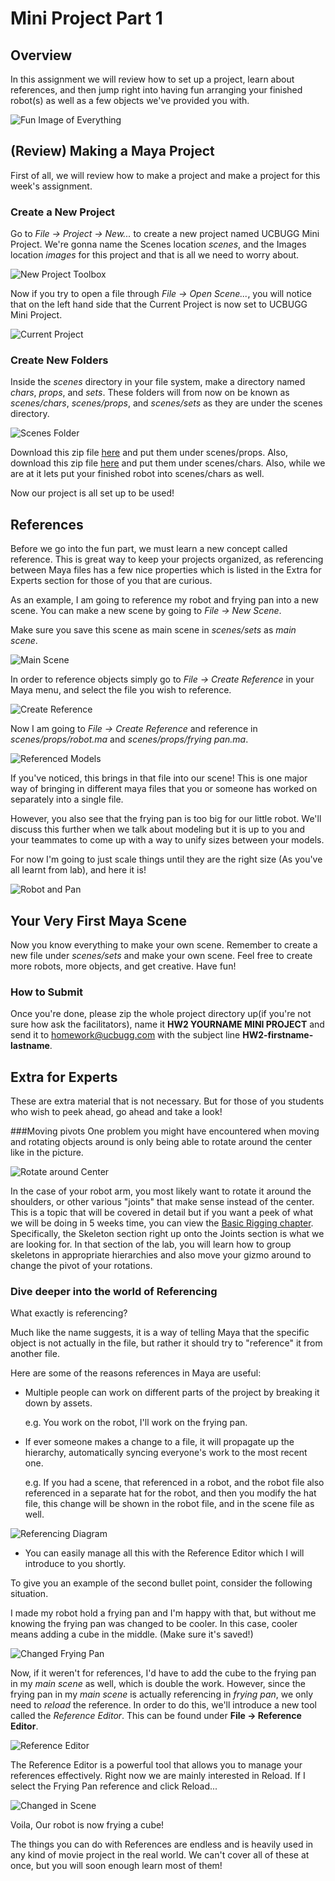 # Mini Project Part 1

## Overview
In this assignment we will review how to set up a project, learn about references, and then jump right into having fun arranging your finished robot(s) as well as a few objects we've provided you with.

![Fun Image of Everything](/images/mini-project-1/Week1_001.png)

## (Review) Making a Maya Project

First of all, we will review how to make a project and make a project for this week's assignment.

### Create a New Project

Go to _File &rarr; Project &rarr; New..._ to create a new project named UCBUGG Mini Project.
We're gonna name the Scenes location _scenes_, and the Images location _images_ for this project and that is all we need to worry about.

![New Project Toolbox](/images/mini-project-1/Week1_002.png)

Now if you try to open a file through _File &rarr; Open Scene..._, you will notice that on the left hand side that the Current Project is now set to UCBUGG Mini Project.

![Current Project](/images/mini-project-1/Week1_003.png)

### Create New Folders

Inside the _scenes_ directory in your file system, make a directory named _chars_, _props_, and _sets_. These folders will from now on be known as _scenes/chars_, _scenes/props_, and _scenes/sets_ as they are under the scenes directory.

![Scenes Folder](/images/mini-project-1/Week1_004.png)

Download this zip file [here](/ma/mini_props.zip) and put them under scenes/props.
Also, download this zip file [here](/ma/mini_bots.zip) and put them under scenes/chars.
Also, while we are at it lets put your finished robot into scenes/chars as well.

Now our project is all set up to be used!

## References

Before we go into the fun part, we must learn a new concept called reference.
This is great way to keep your projects organized, as referencing between Maya files has a few nice properties which is listed in the Extra for Experts section for those of you that are curious.

As an example, I am going to reference my robot and frying pan into a new scene. You can make a new scene by going to _File &rarr; New Scene_.

Make sure you save this scene as main scene in _scenes/sets_ as _main scene_.

![Main Scene](/images/mini-project-1/Week1_005.png)

In order to reference objects simply go to _File &rarr; Create Reference_ in your Maya menu, and select the file you wish to reference.

![Create Reference](/images/mini-project-1/Week1_006.png)

Now I am going to _File &rarr; Create Reference_ and reference in _scenes/props/robot.ma_ and _scenes/props/frying pan.ma_.

![Referenced Models](/images/mini-project-1/Week1_007.png)

If you've noticed, this brings in that file into our scene! This is one major way of bringing in different maya files that you or someone has worked on separately into a single file.

However, you also see that the frying pan is too big for our little robot. We'll discuss this further when we talk about modeling but it is up to you and your teammates to come up with a way to unify sizes between your models.

For now I'm going to just scale things until they are the right size (As you've all learnt from lab), and here it is!

![Robot and Pan](/images/mini-project-1/Week1_008.png)


## Your Very First Maya Scene

Now you know everything to make your own scene. Remember to create a new file under _scenes/sets_ and make your own scene. Feel free to create more robots, more objects, and get creative. Have fun!

### How to Submit
Once you're done, please zip the whole project directory up(if you're not sure how ask the facilitators), name it __HW2 YOURNAME MINI PROJECT__ and send it to homework@ucbugg.com with the subject line __HW2-firstname-lastname__.


## Extra for Experts
These are extra material that is not necessary. But for those of you students who wish to peek ahead, go ahead and take a look!

###Moving pivots
One problem you might have encountered when moving and rotating objects around is only being able to rotate around the center like in the picture.

![Rotate around Center](/images/mini-project-1/Week1_009.png)

In the case of your robot arm, you most likely want to rotate it around the shoulders, or other various "joints" that make sense instead of the center. This is a topic that will be covered in detail but if you want a peek of what we will be doing in 5 weeks time, you can view the [Basic Rigging chapter](http://learn.ucbugg.com/basic-rigging#skeleton). Specifically, the Skeleton section right up onto the Joints section is what we are looking for.
In that section of the lab, you will learn how to group skeletons in appropriate hierarchies and also move your gizmo around to change the pivot of your rotations.


### Dive deeper into the world of Referencing

What exactly is referencing?

Much like the name suggests, it is a way of telling Maya that the specific object is not actually in the file, but rather it should try to "reference" it from another file. 

Here are some of the reasons references in Maya are useful:

* Multiple people can work on different parts of the project by breaking it down by assets. 

    e.g. You work on the robot, I'll work on the frying pan.

* If ever someone makes a change to a file, it will propagate up the hierarchy, automatically syncing everyone's work to the most recent one.

    e.g. If you had a scene, that referenced in a robot, and the robot file also referenced in a separate hat for the robot, and then you modify the hat file, this change will be shown in the robot file, and in the scene file as well.
    
![Referencing Diagram](/images/mini-project-1/Week1_010.png)

* You can easily manage all this with the Reference Editor which I will introduce to you shortly.


To give you an example of the second bullet point, consider the following situation.

I made my robot hold a frying pan and I'm happy with that, but without me knowing the frying pan was changed to be cooler. In this case, cooler means adding a cube in the middle. (Make sure it's saved!)

![Changed Frying Pan](/images/mini-project-1/Week1_011.png)

Now, if it weren't for references, I'd have to add the cube to the frying pan in my _main scene_ as well, which is double the work. However, since the frying pan in my _main scene_ is actually referencing in _frying pan_, we only need to _reload_ the reference. In order to do this, we'll introduce a new tool called the _Reference Editor_. This can be found under __File &rarr; Reference Editor__.

![Reference Editor](/images/mini-project-1/Week1_012.png)

The Reference Editor is a powerful tool that allows you to manage your references effectively. Right now we are mainly interested in Reload. If I select the Frying Pan reference and click Reload...

![Changed in Scene](/images/mini-project-1/Week1_013.png)

Voila, Our robot is now frying a cube!

The things you can do with References are endless and is heavily used in any kind of movie project in the real world. We can't cover all of these at once, but you will soon enough learn most of them!

